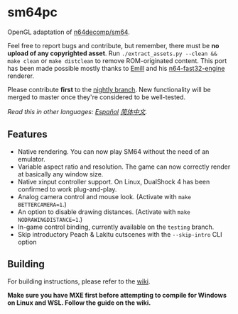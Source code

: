 # sm64pc
OpenGL adaptation of [n64decomp/sm64](https://github.com/n64decomp/sm64). 

Feel free to report bugs and contribute, but remember, there must be **no upload of any copyrighted asset**. 
Run `./extract_assets.py --clean && make clean` or `make distclean` to remove ROM-originated content. This port has been made possible mostly thanks to [Emill](https://github.com/Emill) and his [n64-fast32-engine](https://github.com/Emill/n64-fast3d-engine/) renderer.


Please contribute **first** to the [nightly branch](https://github.com/sm64pc/sm64pc/tree/nightly/). New functionality will be merged to master once they're considered to be well-tested.

*Read this in other languages: [Español](README_es_ES.md) [简体中文](README_zh_CN.md).*

## Features

 * Native rendering. You can now play SM64 without the need of an emulator. 
 * Variable aspect ratio and resolution. The game can now correctly render at basically any window size.
 * Native xinput controller support. On Linux, DualShock 4 has been confirmed to work plug-and-play.
 * Analog camera control and mouse look. (Activate with `make BETTERCAMERA=1`.)
 * An option to disable drawing distances. (Activate with `make NODRAWINGDISTANCE=1`.)
 * In-game control binding, currently available on the `testing` branch.
 * Skip introductory Peach & Lakitu cutscenes with the `--skip-intro` CLI option

## Building
For building instructions, please refer to the [wiki](https://github.com/sm64pc/sm64pc/wiki).

**Make sure you have MXE first before attempting to compile for Windows on Linux and WSL. Follow the guide on the wiki.**
